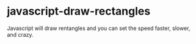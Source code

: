# javascript-draw-rectangles
Javascript will draw rentangles and you can set the speed faster, slower, and crazy.
